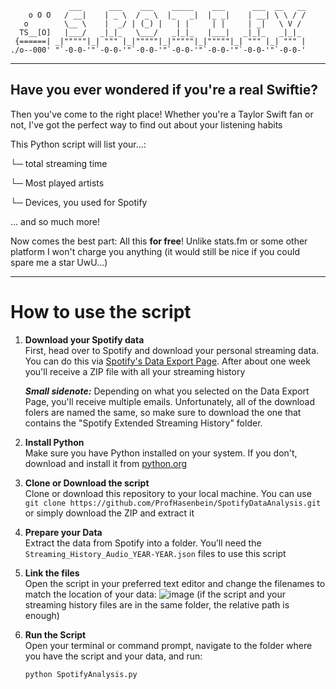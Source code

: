 ```
             ___      ___    ___    _____    ___      ___  __   __
    o O O   / __|    | _ \  / _ \  |_   _|  |_ _|    | __| \ \ / /
   o        \__ \    |  _/ | (_) |   | |     | |     | _|   \ V / 
  TS__[O]   |___/   _|_|_   \___/   _|_|_   |___|   _|_|_   _|_|_ 
 {======| _|"""""|_| """ |_|"""""|_|"""""|_|"""""|_| """ |_| """ |
./o--000' "`-0-0-'"`-0-0-'"`-0-0-'"`-0-0-'"`-0-0-'"`-0-0-'"`-0-0-'
```
---                                                                                                                                                                                                      
                                                                                                                                                                                                      
## Have you ever wondered if you're a real Swiftie?

Then you've come to the right place!
Whether you're a Taylor Swift fan or not, I've got the perfect way to find out about your listening habits

This Python script will list your...:
  
  └─ total streaming time

  └─ Most played artists
 
  └─ Devices, you used for Spotify

... and so much more!
  

Now comes the best part: All this **for free**! Unlike stats.fm or some other platform I won't charge you anything (it would still be nice if you could spare me a star UwU...)

---

# How to use the script

1. **Download your Spotify data**  
   First, head over to Spotify and download your personal streaming data. You can do this via [Spotify's Data Export Page](https://www.spotify.com/us/account/privacy/). After about one week you'll receive a ZIP file with all your streaming history

   **_Small sidenote:_** Depending on what you selected on the Data Export Page, you'll receive multiple emails. Unfortunately, all of the download folers are named the same, so make sure to download the one that contains the "Spotify Extended Streaming History" folder.

3. **Install Python**  
   Make sure you have Python installed on your system. If you don't, download and install it from [python.org](https://www.python.org/downloads/)

4. **Clone or Download the script**  
   Clone or download this repository to your local machine. You can use `git clone https://github.com/ProfHasenbein/SpotifyDataAnalysis.git` or simply download the ZIP and extract it

5. **Prepare your Data**  
   Extract the data from Spotify into a folder. You’ll need the `Streaming_History_Audio_YEAR-YEAR.json` files to use this script

6. **Link the files**  
   Open the script in your preferred text editor and change the filenames to match the location of your data:
   ![image](https://github.com/user-attachments/assets/d0ab92e7-8af6-4c46-9033-1dc086f7d813)
(if the script and your streaming history files are in the same folder, the relative path is enough)

7. **Run the Script**  
   Open your terminal or command prompt, navigate to the folder where you have the script and your data, and run:

   ```bash
   python SpotifyAnalysis.py
